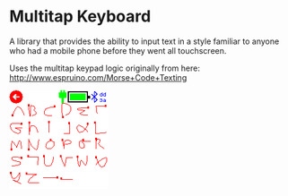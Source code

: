 # Multitap Keyboard

A library that provides the ability to input text in a style familiar to anyone who had a mobile phone before they went all touchscreen.

Uses the multitap keypad logic originally from here: http://www.espruino.com/Morse+Code+Texting

![](screenshot.png)

